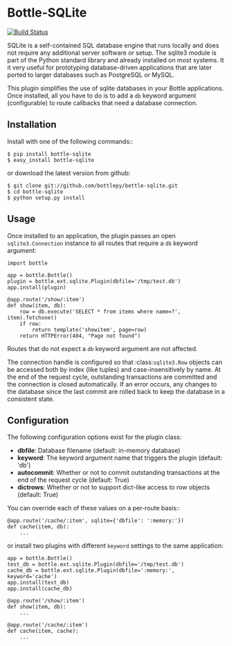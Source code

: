 Bottle-SQLite
=============

[![Build Status](https://travis-ci.org/alenmeister/bottle-sqlite.svg?branch=master)](https://travis-ci.org/alenmeister/bottle-sqlite)

SQLite is a self-contained SQL database engine that runs locally and does not 
require any additional server software or setup. The sqlite3 module is part of the 
Python standard library and already installed on most systems. It it very useful 
for prototyping database-driven applications that are later ported to larger 
databases such as PostgreSQL or MySQL. 

This plugin simplifies the use of sqlite databases in your Bottle applications. 
Once installed, all you have to do is to add a ``db`` keyword argument 
(configurable) to route callbacks that need a database connection.

Installation
------------

Install with one of the following commands::

    $ pip install bottle-sqlite
    $ easy_install bottle-sqlite

or download the latest version from github:

    $ git clone git://github.com/bottlepy/bottle-sqlite.git
    $ cd bottle-sqlite
    $ python setup.py install

Usage
-----

Once installed to an application, the plugin passes an open `sqlite3.Connection`
instance to all routes that require a ``db`` keyword argument:

    import bottle

    app = bottle.Bottle()
    plugin = bottle.ext.sqlite.Plugin(dbfile='/tmp/test.db')
    app.install(plugin)

    @app.route('/show/:item')
    def show(item, db):
        row = db.execute('SELECT * from items where name=?', item).fetchone()
        if row:
            return template('showitem', page=row)
        return HTTPError(404, "Page not found")

Routes that do not expect a ``db`` keyword argument are not affected.

The connection handle is configured so that :class:`sqlite3.Row` objects can be 
accessed both by index (like tuples) and case-insensitively by name. At the end of 
the request cycle, outstanding transactions are committed and the connection is 
closed automatically. If an error occurs, any changes to the database since the 
last commit are rolled back to keep the database in a consistent state.

Configuration
-------------

The following configuration options exist for the plugin class:

* **dbfile**: Database filename (default: in-memory database)
* **keyword**: The keyword argument name that triggers the plugin (default: 'db')
* **autocommit**: Whether or not to commit outstanding transactions at the end of the request cycle (default: True)
* **dictrows**: Whether or not to support dict-like access to row objects (default: True)

You can override each of these values on a per-route basis:: 

    @app.route('/cache/:item', sqlite={'dbfile': ':memory:'})
    def cache(item, db):
        ...
   
or install two plugins with different ``keyword`` settings to the same application:

    app = bottle.Bottle()
    test_db = bottle.ext.sqlite.Plugin(dbfile='/tmp/test.db')
    cache_db = bottle.ext.sqlite.Plugin(dbfile=':memory:', keyword='cache')
    app.install(test_db)
    app.install(cache_db)

    @app.route('/show/:item')
    def show(item, db):
        ...

    @app.route('/cache/:item')
    def cache(item, cache):
        ...
